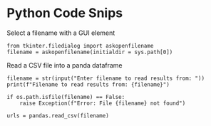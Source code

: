 # Python Code Snips

Select a filename with a GUI element

    from tkinter.filedialog import askopenfilename
    filename = askopenfilename(initialdir = sys.path[0])

Read a CSV file into a panda dataframe

    filename = str(input("Enter filename to read results from: "))
    print(f"Filename to read results from: {filename}")

    if os.path.isfile(filename) == False:
        raise Exception(f"Error: File {filename} not found")

    urls = pandas.read_csv(filename)

